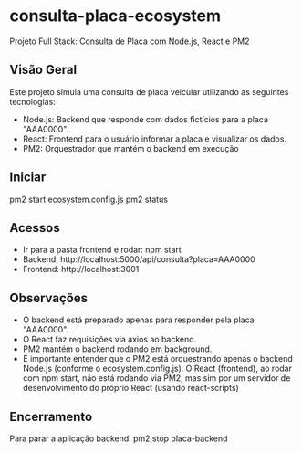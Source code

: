 # consulta-placa-ecosystem

Projeto Full Stack: Consulta de Placa com Node.js, React e PM2

Visão Geral
---------------------------------------------------------------------------------------
Este projeto simula uma consulta de placa veicular utilizando as seguintes tecnologias:

- Node.js: Backend que responde com dados fictícios para a placa "AAA0000".
- React: Frontend para o usuário informar a placa e visualizar os dados.
- PM2: Orquestrador que mantém o backend em execução


Iniciar
---------------------------------------------------------------------------------------
pm2 start ecosystem.config.js
pm2 status


Acessos
---------------------------------------------------------------------------------------
- Ir para a pasta frontend e rodar:
    npm start
- Backend: http://localhost:5000/api/consulta?placa=AAA0000
- Frontend: http://localhost:3001


Observações
---------------------------------------------------------------------------------------
- O backend está preparado apenas para responder pela placa "AAA0000".
- O React faz requisições via axios ao backend.
- PM2 mantém o backend rodando em background.
- É importante entender que o PM2 está orquestrando apenas o backend Node.js (conforme o ecosystem.config.js). O React (frontend), ao rodar com npm start, não está rodando via PM2, mas sim por um servidor de desenvolvimento do próprio React (usando react-scripts)


Encerramento
---------------------------------------------------------------------------------------
Para parar a aplicação backend:
pm2 stop placa-backend
